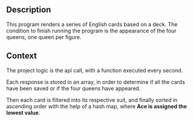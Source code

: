 ## Description
This program renders a series of English cards based on a deck. The condition to finish running the program is the appearance of the four queens, one queen per figure.

## Context
The project logic is the api call, with a function executed every second. 

Each response is stored in an array, in order to determine if all the cards have been saved or if the four queens have appeared.

Then each card is filtered into its respective suit, and finally sorted in ascending order with the help of a hash map, where **Ace is assigned the lowest value**.
